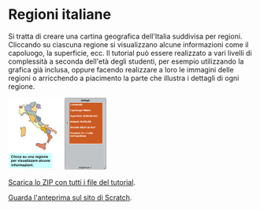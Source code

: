 # Regioni italiane

Si tratta di creare una cartina geografica dell'Italia suddivisa per regioni. Cliccando su ciascuna regione si visualizzano alcune informazioni come il capoluogo, la superficie, ecc. Il tutorial può essere realizzato a vari livelli di complessità a seconda dell'età degli studenti, per esempio utilizzando la grafica già inclusa, oppure facendo realizzare a loro le immagini delle regioni o arricchendo a piacimento la parte che illustra i dettagli di ogni regione.

![Immagine](thumbnail.png)

[Scarica lo ZIP con tutti i file del tutorial](https://github.com/kronwiz/codingtutorials/raw/master/scratch/regioni_italiane/regioni_italiane.zip).

[Guarda l'anteprima sul sito di Scratch](https://scratch.mit.edu/projects/237549863/).
